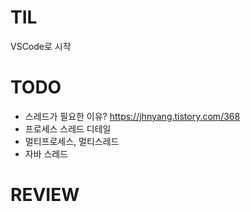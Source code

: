 # TIL
VSCode로 시작

# TODO
* 스레드가 필요한 이유? https://jhnyang.tistory.com/368
* 프로세스 스레드 디테일
* 멀티프로세스, 멀티스레드
* 자바 스레드
  
# REVIEW
